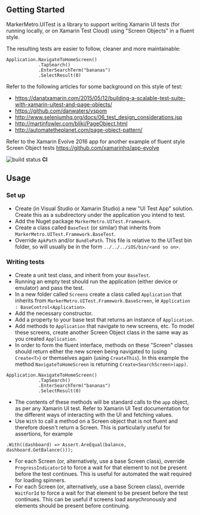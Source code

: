 
## Getting Started

MarkerMetro.UITest is a library to support writing Xamarin UI tests (for running locally, or on Xamarin Test Cloud) using "Screen Objects" in a fluent style.

The resulting tests are easier to follow, cleaner and more maintainable:
~~~
Application.NavigateToHomeScreen()
            .TapSearch()
            .EnterSearchTerm("bananas")
            .SelectResult(0)
~~~

Refer to the following articles for some background on this style of test:

- https://danatxamarin.com/2015/05/12/building-a-scalable-test-suite-with-xamarin-uitest-and-page-objects/
- https://github.com/danwaters/vspom
- http://www.seleniumhq.org/docs/06_test_design_considerations.jsp
- http://martinfowler.com/bliki/PageObject.html
- http://automatetheplanet.com/page-object-pattern/

Refer to the Xamarin Evolve 2016 app for another example of fluent style Screen Object tests
https://github.com/xamarinhq/app-evolve

![build status](http://alice.markermetro.com/app/rest/builds/buildType:(id:MarkerMetroUITest_CI)/statusIcon) **CI**

## Usage

### Set up
* Create (in Visual Studio or Xamarin Studio) a new "UI Test App" solution. Create this as a subdirectory under the application you intend to test.
* Add the Nuget package ```MarkerMetro.UITest.Framework```.
* Create a class called ```BaseTest``` (or similar) that inherits from ```MarkerMetro.UITest.Framework.BaseTest```.
* Override ```ApkPath``` and/or ```BundlePath```. This file is relative to the UITest bin folder, so will usually be in the form ```../../../iOS/bin/<and so on>```.

### Writing tests
* Create a unit test class, and inherit from your ```BaseTest```.
* Running an empty test should run the application (either device or emulator) and pass the test.
* In a new folder called ```Screens``` create a class called ```Application``` that inherits from ```MarkerMetro.UITest.Framework.BaseScreen```, ie ```Application : BaseControl<Application>```.
* Add the necessary constructor.
* Add a property to your base test that returns an instance of ```Application```.
* Add methods to ```Application``` that navigate to new screens, etc. To model these screens, create another Screen Object class in the same way as you created ```Application```.
* In order to form the fluent interface, methods on these "Screen" classes should return either the new screen being navigated to (using ```Create<T>```) or themselves again (using ```CreateThis```). In this example the method ```NavigateToHomeScreen``` is returning ```Create<SearchScreen>(app)```.
~~~
Application.NavigateToHomeScreen()
            .TapSearch()
            .EnterSearchTerm("bananas")
            .SelectResult(0)
~~~
* The contents of these methods will be standard calls to the ```app``` object, as per any Xamarin UI test. Refer to Xamarin UI Test documentation for the different ways of interacting with the UI and fetching values.
* Use ```With``` to call a method on a Screen object that is not fluent and therefore doesn't return a Screen. This is particularly useful for assertions, for example 
~~~
.With((dashboard) => Assert.AreEqual(balance, dashboard.GetBalance()));
~~~
* For each Screen (or, alternatively, use a base Screen class), override ```ProgressIndicatorId``` to force a wait for that element to not be present before the test continues. This is useful for automated the wait required for loading spinners.
* For each Screen (or, alternatively, use a base Screen class), override ```WaitForId``` to force a wait for that element to be present before the test continues. This can be useful if screens load asnychronously and elements should be present before continuing.

